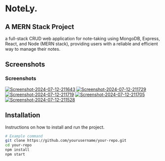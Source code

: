 # NoteLy.

## A MERN Stack Project

a full-stack CRUD web application for note-taking using MongoDB, Express, React, and Node (MERN stack), providing users with a reliable and efficient way to manage their notes.

## Screenshots

### Screenshots
<a href="https://ibb.co/L5ghQV5"><img src="https://i.ibb.co/0t9VBHt/Screenshot-2024-07-12-211643.png" alt="Screenshot-2024-07-12-211643" border="0" /></a>
<a href="https://ibb.co/dMXDXLF"><img src="https://i.ibb.co/c3RQRC0/Screenshot-2024-07-12-211729.png" alt="Screenshot-2024-07-12-211729" border="0" /></a>
<a href="https://ibb.co/gr0P2cF"><img src="https://i.ibb.co/hgGZ6T1/Screenshot-2024-07-12-211719.png" alt="Screenshot-2024-07-12-211719" border="0" /></a>
<a href="https://ibb.co/TRbxCfF"><img src="https://i.ibb.co/tcxTdGW/Screenshot-2024-07-12-211705.png" alt="Screenshot-2024-07-12-211705" border="0" /></a>
<a href="https://ibb.co/y8stZP0"><img src="https://i.ibb.co/7GyPZCv/Screenshot-2024-07-12-211528.png" alt="Screenshot-2024-07-12-211528" border="0" /></a>

## Installation

Instructions on how to install and run the project.

```bash
# Example command
git clone https://github.com/yourusername/your-repo.git
cd your-repo
npm install
npm start
